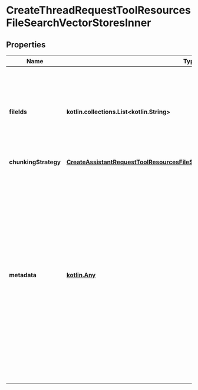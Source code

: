 
# CreateThreadRequestToolResourcesFileSearchVectorStoresInner

## Properties
| Name | Type | Description | Notes |
| ------------ | ------------- | ------------- | ------------- |
| **fileIds** | **kotlin.collections.List&lt;kotlin.String&gt;** | A list of [file](/docs/api-reference/files) IDs to add to the vector store. There can be a maximum of 10000 files in a vector store.  |  [optional] |
| **chunkingStrategy** | [**CreateAssistantRequestToolResourcesFileSearchVectorStoresInnerChunkingStrategy**](CreateAssistantRequestToolResourcesFileSearchVectorStoresInnerChunkingStrategy.md) |  |  [optional] |
| **metadata** | [**kotlin.Any**](.md) | Set of 16 key-value pairs that can be attached to a vector store. This can be useful for storing additional information about the vector store in a structured format. Keys can be a maximum of 64 characters long and values can be a maximum of 512 characters long.  |  [optional] |




